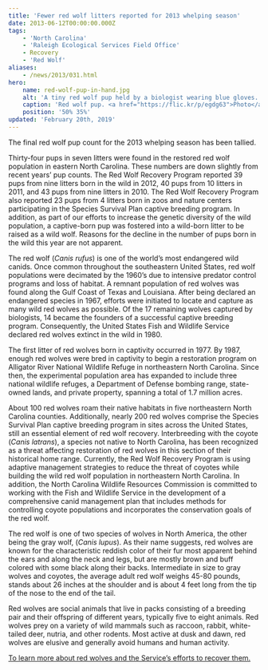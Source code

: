 ```yaml
---
title: 'Fewer red wolf litters reported for 2013 whelping season'
date: 2013-06-12T00:00:00.000Z
tags:
    - 'North Carolina'
    - 'Raleigh Ecological Services Field Office'
    - Recovery
    - 'Red Wolf'
aliases:
    - /news/2013/031.html
hero:
    name: red-wolf-pup-in-hand.jpg
    alt: 'A tiny red wolf pup held by a biologist wearing blue gloves.'
    caption: 'Red wolf pup. <a href="https://flic.kr/p/egdg63">Photo</a> by A. Beyer, USFWS.'
    position: '50% 35%'
updated: 'February 20th, 2019'
---
```


The final red wolf pup count for the 2013 whelping season has been tallied.

Thirty-four pups in seven litters were found in the restored red wolf population in eastern North Carolina. These numbers are down slightly from recent years’ pup counts. The Red Wolf Recovery Program reported 39 pups from nine litters born in the wild in 2012, 40 pups from 10 litters in 2011, and 43 pups from nine litters in 2010. The Red Wolf Recovery Program also reported 23 pups from 4 litters born in zoos and nature centers participating in the Species Survival Plan captive breeding program. In addition, as part of our efforts to increase the genetic diversity of the wild population, a captive-born pup was fostered into a wild-born litter to be raised as a wild wolf. Reasons for the decline in the number of pups born in the wild this year are not apparent.

The red wolf (*Canis rufus*) is one of the world’s most endangered wild canids. Once common throughout the southeastern United States, red wolf populations were decimated by the 1960’s due to intensive predator control programs and loss of habitat. A remnant population of red wolves was found along the Gulf Coast of Texas and Louisiana. After being declared an endangered species in 1967, efforts were initiated to locate and capture as many wild red wolves as possible. Of the 17 remaining wolves captured by biologists, 14 became the founders of a successful captive breeding program. Consequently, the United States Fish and Wildlife Service declared red wolves extinct in the wild in 1980.

The first litter of red wolves born in captivity occurred in 1977. By 1987, enough red wolves were bred in captivity to begin a restoration program on Alligator River National Wildlife Refuge in northeastern North Carolina. Since then, the experimental population area has expanded to include three national wildlife refuges, a Department of Defense bombing range, state-owned lands, and private property, spanning a total of 1.7 million acres.

About 100 red wolves roam their native habitats in five northeastern North Carolina counties. Additionally, nearly 200 red wolves comprise the Species Survival Plan captive breeding program in sites across the United States, still an essential element of red wolf recovery. Interbreeding with the coyote (*Canis latrans*), a species not native to North Carolina, has been recognized as a threat affecting restoration of red wolves in this section of their historical home range. Currently, the Red Wolf Recovery Program is using adaptive management strategies to reduce the threat of coyotes while building the wild red wolf population in northeastern North Carolina. In addition, the North Carolina Wildlife Resources Commission is committed to working with the Fish and Wildlife Service in the development of a comprehensive canid management plan that includes methods for controlling coyote populations and incorporates the conservation goals of the red wolf.

The red wolf is one of two species of wolves in North America, the other being the gray wolf, (*Canis lupus*). As their name suggests, red wolves are known for the characteristic reddish color of their fur most apparent behind the ears and along the neck and legs, but are mostly brown and buff colored with some black along their backs. Intermediate in size to gray wolves and coyotes, the average adult red wolf weighs 45-80 pounds, stands about 26 inches at the shoulder and is about 4 feet long from the tip of the nose to the end of the tail.

Red wolves are social animals that live in packs consisting of a breeding pair and their offspring of different years, typically five to eight animals. Red wolves prey on a variety of wild mammals such as raccoon, rabbit, white-tailed deer, nutria, and other rodents. Most active at dusk and dawn, red wolves are elusive and generally avoid humans and human activity.

[To learn more about red wolves and the Service’s efforts to recover them.](/wildlife/mammals/red-wolf)
